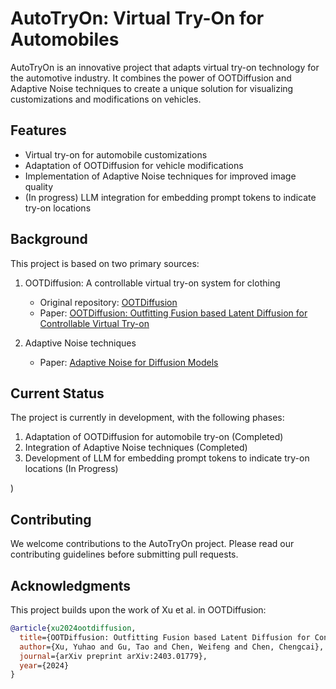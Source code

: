 # AutoTryOn: Virtual Try-On for Automobiles

AutoTryOn is an innovative project that adapts virtual try-on technology for the automotive industry. It combines the power of OOTDiffusion and Adaptive Noise techniques to create a unique solution for visualizing customizations and modifications on vehicles.

## Features

- Virtual try-on for automobile customizations
- Adaptation of OOTDiffusion for vehicle modifications
- Implementation of Adaptive Noise techniques for improved image quality
- (In progress) LLM integration for embedding prompt tokens to indicate try-on locations

## Background

This project is based on two primary sources:

1. OOTDiffusion: A controllable virtual try-on system for clothing
   - Original repository: [OOTDiffusion](https://github.com/levihsu/OOTDiffusion)
   - Paper: [OOTDiffusion: Outfitting Fusion based Latent Diffusion for Controllable Virtual Try-on](https://arxiv.org/abs/2403.01779)

2. Adaptive Noise techniques
   - Paper: [Adaptive Noise for Diffusion Models](https://arxiv.org/abs/2312.13236)

## Current Status

The project is currently in development, with the following phases:

1. Adaptation of OOTDiffusion for automobile try-on (Completed)
2. Integration of Adaptive Noise techniques (Completed)
3. Development of LLM for embedding prompt tokens to indicate try-on locations (In Progress)

)

## Contributing

We welcome contributions to the AutoTryOn project. Please read our contributing guidelines before submitting pull requests.


## Acknowledgments

This project builds upon the work of Xu et al. in OOTDiffusion:

```bibtex
@article{xu2024ootdiffusion,
  title={OOTDiffusion: Outfitting Fusion based Latent Diffusion for Controllable Virtual Try-on},
  author={Xu, Yuhao and Gu, Tao and Chen, Weifeng and Chen, Chengcai},
  journal={arXiv preprint arXiv:2403.01779},
  year={2024}
}
